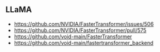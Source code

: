 



## LLaMA

- https://github.com/NVIDIA/FasterTransformer/issues/506
- https://github.com/NVIDIA/FasterTransformer/pull/575
- https://github.com/void-main/FasterTransformer
- https://github.com/void-main/fastertransformer_backend



